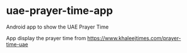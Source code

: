 # uae-prayer-time-app
Android app to show the UAE Prayer Time 

App display the prayer time from https://www.khaleejtimes.com/prayer-time-uae

